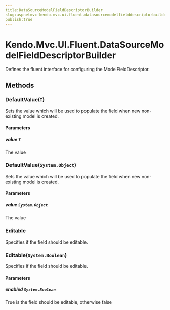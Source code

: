 ```yaml
---
title:DataSourceModelFieldDescriptorBuilder
slug:aspnetmvc-kendo.mvc.ui.fluent.datasourcemodelfielddescriptorbuilder
publish:true
---
```


# Kendo.Mvc.UI.Fluent.DataSourceModelFieldDescriptorBuilder
Defines the fluent interface for configuring the ModelFieldDescriptor.



## Methods

### DefaultValue(`T`)
Sets the value which will be used to populate the field when new non-existing model is created.


#### Parameters

##### value `T`
The value





### DefaultValue(`System.Object`)
Sets the value which will be used to populate the field when new non-existing model is created.


#### Parameters

##### value `System.Object`
The value





### Editable
Specifies if the field should be editable.





### Editable(`System.Boolean`)
Specifies if the field should be editable.


#### Parameters

##### enabled `System.Boolean`
True is the field should be editable, otherwise false






